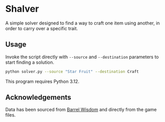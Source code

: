 # Shalver

A simple solver designed to find a way to craft one item using another, in order to carry over a specific trait.

## Usage

Invoke the script directly with `--source` and `--destination` parameters to start finding a solution.

```bash
python solver.py --source "Star Fruit" --destination Craft
```

This program requires Python 3.12.

## Acknowledgements

Data has been sourced from [Barrel Wisdom](https://barrelwisdom.com/) and directly from the game files.
